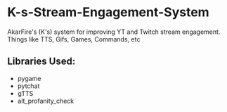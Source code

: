 # K-s-Stream-Engagement-System
AkarFire's (K's) system for improving YT and Twitch stream engagement. Things like TTS, Gifs, Games, Commands, etc

## Libraries Used:
* pygame
* pytchat
* gTTS
* alt_profanity_check